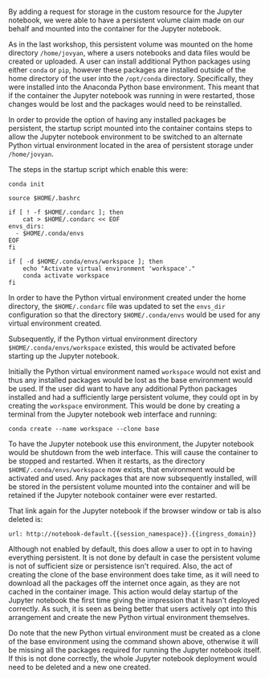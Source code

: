 By adding a request for storage in the custom resource for the Jupyter notebook, we were able to have a persistent volume claim made on our behalf and mounted into the container for the Jupyter notebook.

As in the last workshop, this persistent volume was mounted on the home directory ``/home/jovyan``, where a users notebooks and data files would be created or uploaded. A user can install additional Python packages using either ``conda`` or ``pip``, however these packages are installed outside of the home directory of the user into the ``/opt/conda`` directory. Specifically, they were installed into the Anaconda Python base environment. This meant that if the container the Jupyter notebook was running in were restarted, those changes would be lost and the packages would need to be reinstalled.

In order to provide the option of having any installed packages be persistent, the startup script mounted into the container contains steps to allow the Jupyter notebook environment to be switched to an alternate Python virtual environment located in the area of persistent storage under ``/home/jovyan``.

The steps in the startup script which enable this were:

```
conda init

source $HOME/.bashrc

if [ ! -f $HOME/.condarc ]; then
    cat > $HOME/.condarc << EOF
envs_dirs:
  - $HOME/.conda/envs
EOF
fi

if [ -d $HOME/.conda/envs/workspace ]; then
    echo "Activate virtual environment 'workspace'."
    conda activate workspace
fi
```

In order to have the Python virtual environment created under the home directory, the ``$HOME/.condarc`` file was updated to set the ``envs_dir`` configuration so that the directory ``$HOME/.conda/envs`` would be used for any virtual environment created.

Subsequently, if the Python virtual environment directory ``$HOME/.conda/envs/workspace`` existed, this would be activated before starting up the Jupyter notebook.

Initially the Python virtual environment named ``workspace`` would not exist and thus any installed packages would be lost as the base environment would be used. If the user did want to have any additional Python packages installed and had a sufficiently large persistent volume, they could opt in by creating the ``workspace`` environment. This would be done by creating a terminal from the Jupyter notebook web interface and running:

```copy
conda create --name workspace --clone base
```

To have the Jupyter notebook use this environment, the Jupyter notebook would be shutdown from the web interface. This will cause the container to be stopped and restarted. When it restarts, as the directory ``$HOME/.conda/envs/workspace`` now exists, that environment would be activated and used. Any packages that are now subsequently installed, will be stored in the persistent volume mounted into the container and will be retained if the Jupyter notebook container were ever restarted.

That link again for the Jupyter notebook if the browser window or tab is also deleted is:

```dashboard:open-url
url: http://notebook-default.{{session_namespace}}.{{ingress_domain}}
```

Although not enabled by default, this does allow a user to opt in to having everything persistent. It is not done by default in case the persistent volume is not of sufficient size or persistence isn't required. Also, the act of creating the clone of the base environment does take time, as it will need to download all the packages off the internet once again, as they are not cached in the container image. This action would delay startup of the Jupyter notebook the first time giving the impression that it hasn't deployed correctly. As such, it is seen as being better that users actively opt into this arrangement and create the new Python virtual environment themselves.

Do note that the new Python virtual environment must be created as a clone of the base environment using the command shown above, otherwise it will be missing all the packages required for running the Jupyter notebook itself. If this is not done correctly, the whole Jupyter notebook deployment would need to be deleted and a new one created.

